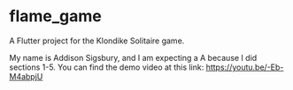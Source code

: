 # flame_game

A Flutter project for the Klondike Solitaire game.

My name is Addison Sigsbury, and I am expecting a A because I did sections 1-5.
You can find the demo video at this link: https://youtu.be/-Eb-M4abpjU